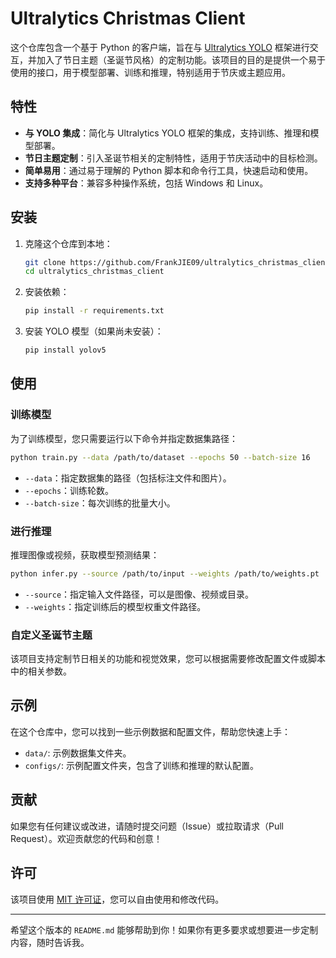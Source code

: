 # Ultralytics Christmas Client

这个仓库包含一个基于 Python 的客户端，旨在与 [Ultralytics YOLO](https://github.com/ultralytics/yolov5) 框架进行交互，并加入了节日主题（圣诞节风格）的定制功能。该项目的目的是提供一个易于使用的接口，用于模型部署、训练和推理，特别适用于节庆或主题应用。

## 特性

- **与 YOLO 集成**：简化与 Ultralytics YOLO 框架的集成，支持训练、推理和模型部署。
- **节日主题定制**：引入圣诞节相关的定制特性，适用于节庆活动中的目标检测。
- **简单易用**：通过易于理解的 Python 脚本和命令行工具，快速启动和使用。
- **支持多种平台**：兼容多种操作系统，包括 Windows 和 Linux。

## 安装

1. 克隆这个仓库到本地：

   ```bash
   git clone https://github.com/FrankJIE09/ultralytics_christmas_client.git
   cd ultralytics_christmas_client
   ```

2. 安装依赖：

   ```bash
   pip install -r requirements.txt
   ```

3. 安装 YOLO 模型（如果尚未安装）：

   ```bash
   pip install yolov5
   ```

## 使用

### 训练模型

为了训练模型，您只需要运行以下命令并指定数据集路径：

```bash
python train.py --data /path/to/dataset --epochs 50 --batch-size 16
```

- `--data`：指定数据集的路径（包括标注文件和图片）。
- `--epochs`：训练轮数。
- `--batch-size`：每次训练的批量大小。

### 进行推理

推理图像或视频，获取模型预测结果：

```bash
python infer.py --source /path/to/input --weights /path/to/weights.pt
```

- `--source`：指定输入文件路径，可以是图像、视频或目录。
- `--weights`：指定训练后的模型权重文件路径。

### 自定义圣诞节主题

该项目支持定制节日相关的功能和视觉效果，您可以根据需要修改配置文件或脚本中的相关参数。

## 示例

在这个仓库中，您可以找到一些示例数据和配置文件，帮助您快速上手：

- `data/`: 示例数据集文件夹。
- `configs/`: 示例配置文件夹，包含了训练和推理的默认配置。

## 贡献

如果您有任何建议或改进，请随时提交问题（Issue）或拉取请求（Pull Request）。欢迎贡献您的代码和创意！

## 许可

该项目使用 [MIT 许可证](LICENSE)，您可以自由使用和修改代码。

---

希望这个版本的 `README.md` 能够帮助到你！如果你有更多要求或想要进一步定制内容，随时告诉我。